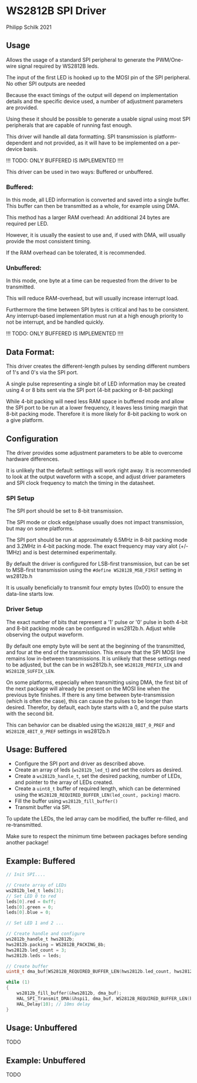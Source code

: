 # WS2812B SPI Driver

Philipp Schilk 2021

## Usage

Allows the usage of a standard SPI peripheral to generate the PWM/One-wire signal required
by WS2812B leds.

The input of the first LED is hooked up to the MOSI pin of the SPI peripheral. No other
SPI outputs are needed

Because the exact timings of the output will depend on implementation details and
the specific device used, a number of adjustment parameters are provided.

Using these it should be possible to generate a usable signal using most SPI peripherals
that are capable of running fast enough. 

This driver will handle all data formatting. SPI transmission is platform-dependent and not provided,
as it will have to be implemented on a per-device basis.

!!! TODO: ONLY BUFFERED IS IMPLEMENTED !!!!

This driver can be used in two ways: Buffered or unbuffered.

### Buffered:

In this mode, all LED information is converted and saved into a single buffer.
This buffer can then be transmitted as a whole, for example using DMA.

This method has a larger RAM overhead: An additional 24 bytes are required per LED.

However, it is usually the easiest to use and, if used with DMA, will usually
provide the most consistent timing. 

If the RAM overhead can be tolerated, it is recommended. 

### Unbuffered:

In this mode, one byte at a time can be requested from the driver to be transmitted.

This will reduce RAM-overhead, but will usually increase interrupt load.

Furthermore the time between SPI bytes is critical and has to be consistent. Any
interrupt-based implementation must run at a high enough priority to not be interrupt,
and be handled quickly.

!!! TODO: ONLY BUFFERED IS IMPLEMENTED !!!!

## Data Format:

This driver creates the different-length pulses by sending different numbers of 1's and
0's via the SPI port.

A single pulse representing a single bit of LED information may be created using 4 or 8
bits sent via the SPI port (4-bit packing or 8-bit packing)

While 4-bit packing will need less RAM space in buffered mode and allow the SPI port 
to be run at a lower frequency, it leaves less timing margin that 8-bit packing mode. 
Therefore it is more likely for 8-bit packing to work on a give platform.

## Configuration 

The driver provides some adjustment parameters to be able to overcome hardware differences.

It is unlikely that the default settings will work right away. It is recommended to look
at the output waveform with a scope, and adjust driver parameters and SPI clock frequency
to match the timing in the datasheet.

### SPI Setup

The SPI port should be set to 8-bit transmission.

The SPI mode or clock edge/phase usually does not impact transmission, but may
on some platforms.

The SPI port should be run at approximately 6.5MHz in 8-bit packing mode and
3.2MHz in 4-bit packing mode. The exact frequency may vary alot (+/- 1MHz) and is
best determined experimentally.

By default the driver is configured for LSB-first transmission, but can
be set to MSB-first transmission using the `#define WS2812B_MSB_FIRST` setting in ws2812b.h
    
It is usually beneficially to transmit four empty bytes (0x00) to ensure the data-line starts
low. 

### Driver Setup

The exact number of bits that represent a '1' pulse or '0' pulse in both 4-bit and 8-bit
packing mode can be configured in ws2812b.h. Adjust while observing the output waveform. 

By default one empty byte will be sent at the beginning of the transmitted, and four at
the end of the transmission. This ensure that the SPI MOSI line remains low in-between
transmissions. It is unlikely that these settings need to be adjusted, but the can be in
ws2812b.h, see `WS2812B_PREFIX_LEN` and `WS2812B_SUFFIX_LEN`.

On some platforms, especially when transmitting using DMA, the first bit of the next package
will already be present on the MOSI line when the previous byte finishes. If there is any
time between byte-transmission (which is often the case), this can cause the pulses to be longer
than desired. Therefor, by default, each byte starts with a 0, and the pulse starts with the second bit.

This can behavior can be disabled using the `WS2812B_8BIT_0_PREF` and `WS2812B_4BIT_0_PREF` settings in ws2812b.h


## Usage: Buffered

- Configure the SPI port and driver as described above.
- Create an array of leds (`ws2812b_led_t`) and set the colors as desired.
- Create a `ws2812b_handle_t`, set the desired packing, number of LEDs, and pointer to the array of LEDs created.
- Create a `uint8_t` buffer of required length, which can be determined using the `WS2812B_REQUIRED_BUFFER_LEN(led_count, packing)` macro.
- Fill the buffer using `ws2812b_fill_buffer()`
- Transmit buffer via SPI.

To update the LEDs, the led array cam be modified, the buffer re-filled, and re-transmitted.

Make sure to respect the minimum time between packages before sending another package!

## Example: Buffered
```c
// Init SPI....

// Create array of LEDs
ws2812b_led_t leds[3];
// Set LED 0 to red
leds[0].red = 0xff;
leds[0].green = 0;
leds[0].blue = 0;

// Set LED 1 and 2 ...

// Create handle and configure
ws2812b_handle_t hws2812b;
hws2812b.packing = WS2812B_PACKING_8b;
hws2812b.led_count = 3;
hws2812b.leds = leds;

// Create buffer
uint8_t dma_buf[WS2812B_REQUIRED_BUFFER_LEN(hws2812b.led_count, hws2812b.packing)];

while (1)
{ 
    ws2812b_fill_buffer(&hws2812b, dma_buf);
    HAL_SPI_Transmit_DMA(&hspi1, dma_buf, WS2812B_REQUIRED_BUFFER_LEN(hws2812b.led_count, hws2812b.packing));
    HAL_Delay(10); // 10ms delay
}
```
## Usage: Unbuffered

TODO

## Example: Unbuffered

TODO 
